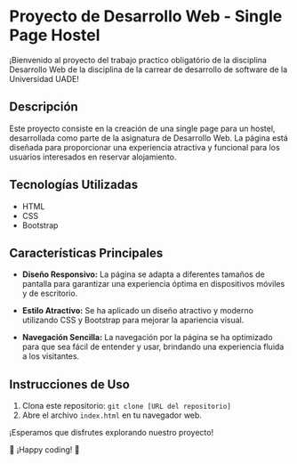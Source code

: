 # Proyecto de Desarrollo Web - Single Page Hostel

¡Bienvenido al proyecto del trabajo practico obligatório de la disciplina Desarrollo Web de la disciplina de la carrear de desarrollo de software de la Universidad UADE!

## Descripción

Este proyecto consiste en la creación de una single page para un hostel, desarrollada como parte de la asignatura de Desarrollo Web. La página está diseñada para proporcionar una experiencia atractiva y funcional para los usuarios interesados en reservar alojamiento.

## Tecnologías Utilizadas

- HTML
- CSS
- Bootstrap

## Características Principales

- **Diseño Responsivo:** La página se adapta a diferentes tamaños de pantalla para garantizar una experiencia óptima en dispositivos móviles y de escritorio.

- **Estilo Atractivo:** Se ha aplicado un diseño atractivo y moderno utilizando CSS y Bootstrap para mejorar la apariencia visual.

- **Navegación Sencilla:** La navegación por la página se ha optimizado para que sea fácil de entender y usar, brindando una experiencia fluida a los visitantes.

## Instrucciones de Uso

1. Clona este repositorio: `git clone [URL del repositorio]`
2. Abre el archivo `index.html` en tu navegador web.

¡Esperamos que disfrutes explorando nuestro proyecto!

🏨 ¡Happy coding! 🚀
 
